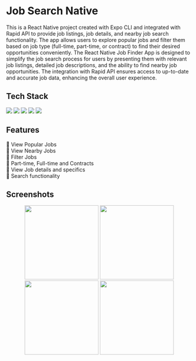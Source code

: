 # Job Search Native

This is a React Native project created with Expo CLI and integrated with Rapid API to provide job listings, job details, and nearby job search functionality. The app allows users to explore popular jobs and filter them based on job type (full-time, part-time, or contract) to find their desired opportunities conveniently. The React Native Job Finder App is designed to simplify the job search process for users by presenting them with relevant job listings, detailed job descriptions, and the ability to find nearby job opportunities. The integration with Rapid API ensures access to up-to-date and accurate job data, enhancing the overall user experience.

## Tech Stack
![](https://img.shields.io/badge/Android-3DDC84.svg?style=for-the-badge&logo=Android&logoColor=white) ![](https://img.shields.io/badge/React-61DAFB.svg?style=for-the-badge&logo=React&logoColor=black) ![](https://img.shields.io/badge/Expo-000020.svg?style=for-the-badge&logo=Expo&logoColor=white) ![](https://img.shields.io/badge/Metro-EF4242.svg?style=for-the-badge&logo=Metro&logoColor=white) ![](https://img.shields.io/badge/Axios-5A29E4.svg?style=for-the-badge&logo=Axios&logoColor=white)

## Features
:lab_coat: View Popular Jobs \
:necktie: View Nearby Jobs \
:jeans: Filter Jobs \
:athletic_shoe: Part-time, Full-time and Contracts \
:school_satchel: View Job details and specifics\
:womans_hat: Search functionality 

## Screenshots

<p align="middle">
  <img src="https://github.com/chhroot/jobs-react-native/assets/92013594/4dbf957e-e36e-48ab-9c11-a99a40be4256" width="200"/>
  <img src="https://github.com/chhroot/jobs-react-native/assets/92013594/7b90cfca-758c-4528-8c22-d6a740368ce2" width="200"/>
  <img src="https://github.com/chhroot/jobs-react-native/assets/92013594/66da3ee7-43e7-4e13-889f-4c73291ed836" width="200"/>
  <img src="https://github.com/chhroot/jobs-react-native/assets/92013594/d8a337fc-316e-4e62-843f-634dfc586e1b" width="200"/>
  
</p> 
